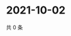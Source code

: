 # 2021-10-02

共 0 条

<!-- BEGIN WEIBO -->
<!-- 最后更新时间 Sat Oct 02 2021 05:07:20 GMT+0800 (China Standard Time) -->

<!-- END WEIBO -->
